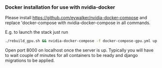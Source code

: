 ### Docker installation for use with nvidia-docker

Please install https://github.com/eywalker/nvidia-docker-compose and replace 'docker-compose with nvidia-docker-compose in all commands.

E.g. to launch the stack just run 
````bash
./rebuild_gpu.sh && nvidia-docker-compose -f docker-compose-gpu.yml up
````
Open port 8000 on localhost once the server is up.
Typically you will have to wait couple of minutes for all containers to be ready and django migrations to be applied.
